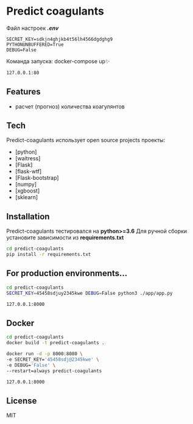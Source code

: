 # Predict coagulants

Файл настроек ***.env***
```
SECRET_KEY=sdkjn4ghjkb4t56lh4566dgdghg9
PYTHONUNBUFFERED=True
DEBUG=False
```
Команда запуска: docker-compose up✨
```sh
127.0.0.1:80
```
## Features

- расчет (прогноз) количества коагулянтов

## Tech

Predict-coagulants использует open source projects проекты:

- [python]
- [waitress]
- [Flask]
- [flask-wtf]
- [Flask-bootstrap]
- [numpy]
- [xgboost]
- [sklearn]

## Installation

Predict-coagulants тестировался на **python>=3.6**
Для ручной сборки установите зависимости из **requirements.txt**

```sh
cd predict-coagulants
pip install -r requirements.txt
```

## For production environments...

```sh
cd predict-coagulants
SECRET_KEY=45458sdjuy2345kwe DEBUG=False python3 ./app/app.py
```
```sh
127.0.0.1:8000
```
## Docker

```sh
cd predict-coagulants
docker build -t predict-coagulants .
```

```sh
docker run -d -p 8000:8080 \
-e SECRET_KEY='45458sdj@2345kwe' \
-e DEBUG='False' \
--restart=always predict-coagulants
```

```sh
127.0.0.1:8000
```

## License

MIT
